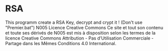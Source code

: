 # RSA
This programm create a RSA Key, decrypt and crypt it !
(Don't use "Premier.bat")
N005
Licence Creative Commons
Ce site et tout son contenu et toute ses dérivés de N005 est mis à disposition selon les termes de la licence Creative Commons Attribution - Pas d’Utilisation Commerciale - Partage dans les Mêmes Conditions 4.0 International.
